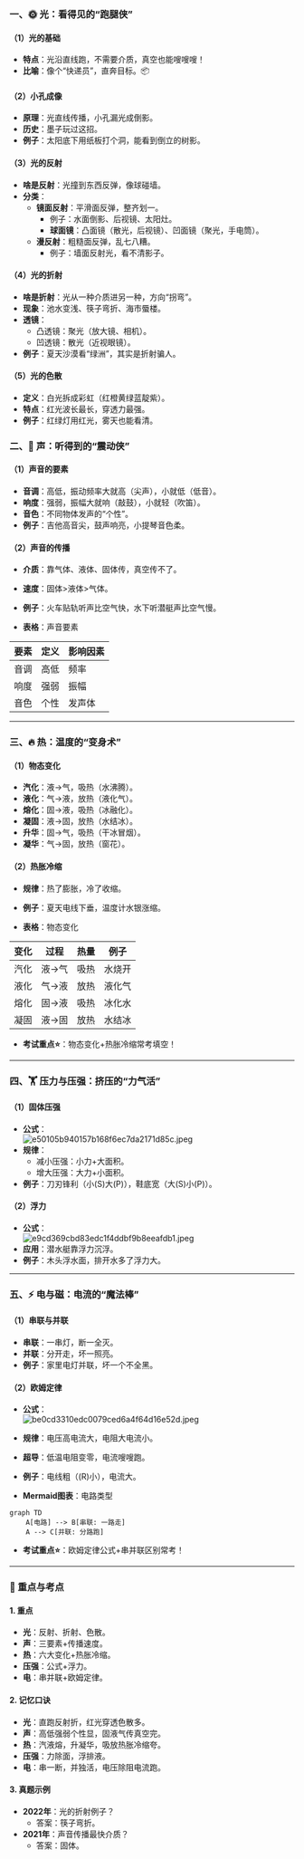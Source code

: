 
### 一、🌞 光：看得见的“跑腿侠”

#### （1）光的基础
- **特点**：光沿直线跑，不需要介质，真空也能嗖嗖嗖！  
- **比喻**：像个“快递员”，直奔目标。📦  

#### （2）小孔成像
- **原理**：光直线传播，小孔漏光成倒影。  
- **历史**：墨子玩过这招。  
- **例子**：太阳底下用纸板打个洞，能看到倒立的树影。

#### （3）光的反射
- **啥是反射**：光撞到东西反弹，像球碰墙。  
- **分类**：  
  - **镜面反射**：平滑面反弹，整齐划一。  
    - 例子：水面倒影、后视镜、太阳灶。  
    - **球面镜**：凸面镜（散光，后视镜）、凹面镜（聚光，手电筒）。  
  - **漫反射**：粗糙面反弹，乱七八糟。  
    - 例子：墙面反射光，看不清影子。  

#### （4）光的折射
- **啥是折射**：光从一种介质进另一种，方向“拐弯”。  
- **现象**：池水变浅、筷子弯折、海市蜃楼。  
- **透镜**：  
  - 凸透镜：聚光（放大镜、相机）。  
  - 凹透镜：散光（近视眼镜）。  
- **例子**：夏天沙漠看“绿洲”，其实是折射骗人。

#### （5）光的色散
- **定义**：白光拆成彩虹（红橙黄绿蓝靛紫）。  
- **特点**：红光波长最长，穿透力最强。  
- **例子**：红绿灯用红光，雾天也能看清。

### 二、🎵 声：听得到的“震动侠”

#### （1）声音的要素
- **音调**：高低，振动频率大就高（尖声），小就低（低音）。  
- **响度**：强弱，振幅大就响（敲鼓），小就轻（吹笛）。  
- **音色**：不同物体发声的“个性”。  
- **例子**：吉他高音尖，鼓声响亮，小提琴音色柔。

#### （2）声音的传播
- **介质**：靠气体、液体、固体传，真空传不了。  
- **速度**：固体>液体>气体。  
- **例子**：火车贴轨听声比空气快，水下听潜艇声比空气慢。

- **表格**：声音要素

| 要素 | 定义         | 影响因素       |
|------|-------------|---------------|
| 音调 | 高低         | 频率          |
| 响度 | 强弱         | 振幅          |
| 音色 | 个性         | 发声体        |

---

### 三、🔥 热：温度的“变身术”

#### （1）物态变化
- **汽化**：液→气，吸热（水沸腾）。  
- **液化**：气→液，放热（液化气）。  
- **熔化**：固→液，吸热（冰融化）。  
- **凝固**：液→固，放热（水结冰）。  
- **升华**：固→气，吸热（干冰冒烟）。  
- **凝华**：气→固，放热（窗花）。  

#### （2）热胀冷缩
- **规律**：热了膨胀，冷了收缩。  
- **例子**：夏天电线下垂，温度计水银涨缩。

- **表格**：物态变化

| 变化 | 过程     | 热量   | 例子       |
|------|---------|-------|-----------|
| 汽化 | 液→气   | 吸热   | 水烧开     |
| 液化 | 气→液   | 放热   | 液化气     |
| 熔化 | 固→液   | 吸热   | 冰化水     |
| 凝固 | 液→固   | 放热   | 水结冰     |

- **考试重点⭐**：物态变化+热胀冷缩常考填空！

---

### 四、🏋️ 压力与压强：挤压的“力气活”

#### （1）固体压强
- **公式**：  
![e50105b940157b168f6ec7da2171d85c.jpeg](https://i.miji.bid/2025/02/22/e50105b940157b168f6ec7da2171d85c.jpeg)  
- **规律**：  
  - 减小压强：小力+大面积。  
  - 增大压强：大力+小面积。  
- **例子**：刀刃锋利（小\(S\)大\(P\)），鞋底宽（大\(S\)小\(P\)）。

#### （2）浮力
- **公式**：  
![e9cd369cbd83edc1f4ddbf9b8eeafdb1.jpeg](https://i.miji.bid/2025/02/22/e9cd369cbd83edc1f4ddbf9b8eeafdb1.jpeg)  
- **应用**：潜水艇靠浮力沉浮。  
- **例子**：木头浮水面，排开水多了浮力大。

---

### 五、⚡ 电与磁：电流的“魔法棒”

#### （1）串联与并联
- **串联**：一串灯，断一全灭。  
- **并联**：分开走，坏一照亮。  
- **例子**：家里电灯并联，坏一个不全黑。

#### （2）欧姆定律
- **公式**：  
![be0cd3310edc0079ced6a4f64d16e52d.jpeg](https://i.miji.bid/2025/02/22/be0cd3310edc0079ced6a4f64d16e52d.jpeg)  
- **规律**：电压高电流大，电阻大电流小。  
- **超导**：低温电阻变零，电流嗖嗖跑。  
- **例子**：电线粗（\(R\)小），电流大。

- **Mermaid图表**：电路类型
```mermaid
graph TD
    A[电路] --> B[串联: 一路走]
    A --> C[并联: 分路跑]
```

- **考试重点⭐**：欧姆定律公式+串并联区别常考！

---

### 🌟 重点与考点
#### 1. 重点
- **光**：反射、折射、色散。  
- **声**：三要素+传播速度。  
- **热**：六大变化+热胀冷缩。  
- **压强**：公式+浮力。  
- **电**：串并联+欧姆定律。

#### 2. 记忆口诀
- **光**：直跑反射折，红光穿透色散多。  
- **声**：高低强弱个性显，固液气传真空完。  
- **热**：汽液熔，升凝华，吸放热胀冷缩夸。  
- **压强**：力除面，浮排液。  
- **电**：串一断，并独活，电压除阻电流跑。

#### 3. 真题示例
- **2022年**：光的折射例子？  
  - 答案：筷子弯折。  
- **2021年**：声音传播最快介质？  
  - 答案：固体。
